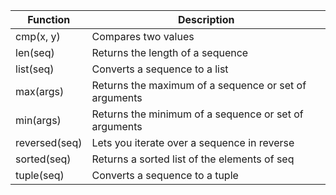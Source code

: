Function| Description
--------| -----------
cmp(x, y)|Compares two values
len(seq)|Returns the length of a sequence
list(seq)|Converts a sequence to a list
max(args)|Returns the maximum of a sequence or set of arguments
min(args)|Returns the minimum of a sequence or set of arguments
reversed(seq)|Lets you iterate over a sequence in reverse
sorted(seq)|Returns a sorted list of the elements of seq
tuple(seq)|Converts a sequence to a tuple
